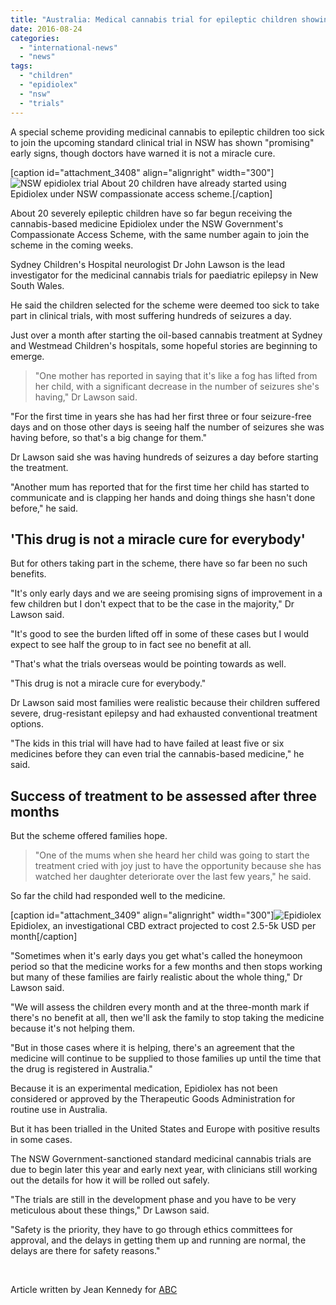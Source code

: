 ```yaml
---
title: "Australia: Medical cannabis trial for epileptic children showing 'promising' early signs"
date: 2016-08-24
categories: 
  - "international-news"
  - "news"
tags: 
  - "children"
  - "epidiolex"
  - "nsw"
  - "trials"
---
```


A special scheme providing medicinal cannabis to epileptic children too sick to join the upcoming standard clinical trial in NSW has shown "promising" early signs, though doctors have warned it is not a miracle cure.

\[caption id="attachment\_3408" align="alignright" width="300"\]![NSW epidiolex trial](/wp-content/uploads/2016/08/buds-trimmed-300x200.jpg) About 20 children have already started using Epidiolex under NSW compassionate access scheme.\[/caption\]

About 20 severely epileptic children have so far begun receiving the cannabis-based medicine Epidiolex under the NSW Government's Compassionate Access Scheme, with the same number again to join the scheme in the coming weeks.

Sydney Children's Hospital neurologist Dr John Lawson is the lead investigator for the medicinal cannabis trials for paediatric epilepsy in New South Wales.

He said the children selected for the scheme were deemed too sick to take part in clinical trials, with most suffering hundreds of seizures a day.

Just over a month after starting the oil-based cannabis treatment at Sydney and Westmead Children's hospitals, some hopeful stories are beginning to emerge.

> "One mother has reported in saying that it's like a fog has lifted from her child, with a significant decrease in the number of seizures she's having," Dr Lawson said.

"For the first time in years she has had her first three or four seizure-free days and on those other days is seeing half the number of seizures she was having before, so that's a big change for them."

Dr Lawson said she was having hundreds of seizures a day before starting the treatment.

"Another mum has reported that for the first time her child has started to communicate and is clapping her hands and doing things she hasn't done before," he said.

## 'This drug is not a miracle cure for everybody'

But for others taking part in the scheme, there have so far been no such benefits.

"It's only early days and we are seeing promising signs of improvement in a few children but I don't expect that to be the case in the majority," Dr Lawson said.

"It's good to see the burden lifted off in some of these cases but I would expect to see half the group to in fact see no benefit at all.

"That's what the trials overseas would be pointing towards as well.

"This drug is not a miracle cure for everybody."

Dr Lawson said most families were realistic because their children suffered severe, drug-resistant epilepsy and had exhausted conventional treatment options.

"The kids in this trial will have had to have failed at least five or six medicines before they can even trial the cannabis-based medicine," he said.

## Success of treatment to be assessed after three months

But the scheme offered families hope.

> "One of the mums when she heard her child was going to start the treatment cried with joy just to have the opportunity because she has watched her daughter deteriorate over the last few years," he said.

So far the child had responded well to the medicine.

\[caption id="attachment\_3409" align="alignright" width="300"\]![Epidiolex](/wp-content/uploads/2016/08/epidiolex-100mg-carton-bottle-unenhanced-0074c-j10-300x225.png) Epidiolex, an investigational CBD extract projected to cost 2.5-5k USD per month\[/caption\]

"Sometimes when it's early days you get what's called the honeymoon period so that the medicine works for a few months and then stops working but many of these families are fairly realistic about the whole thing," Dr Lawson said.

"We will assess the children every month and at the three-month mark if there's no benefit at all, then we'll ask the family to stop taking the medicine because it's not helping them.

"But in those cases where it is helping, there's an agreement that the medicine will continue to be supplied to those families up until the time that the drug is registered in Australia."

Because it is an experimental medication, Epidiolex has not been considered or approved by the Therapeutic Goods Administration for routine use in Australia.

But it has been trialled in the United States and Europe with positive results in some cases.

The NSW Government-sanctioned standard medicinal cannabis trials are due to begin later this year and early next year, with clinicians still working out the details for how it will be rolled out safely.

"The trials are still in the development phase and you have to be very meticulous about these things," Dr Lawson said.

"Safety is the priority, they have to go through ethics committees for approval, and the delays in getting them up and running are normal, the delays are there for safety reasons."

 

Article written by Jean Kennedy for [ABC](http://www.abc.net.au/news/2016-08-24/medical-cannabis-trial-epileptic-kids-showing-promising-signs/7778898)

